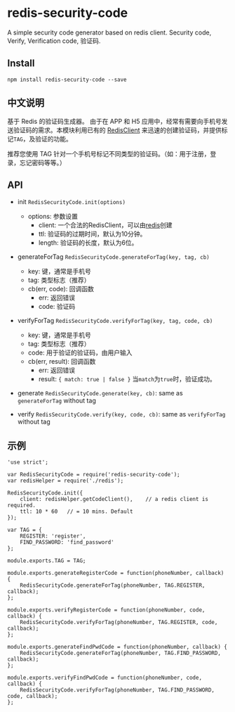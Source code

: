 # redis-security-code
A simple security code generator based on redis client. Security code, Verify, Verification code, 验证码.

## Install
`npm install redis-security-code --save`

## 中文说明
基于 Redis 的验证码生成器。
由于在 APP 和 H5 应用中，经常有需要向手机号发送验证码的需求。本模块利用已有的 [RedisClient](https://www.npmjs.com/package/redis) 来迅速的创建验证码，并提供标记`TAG`，及验证的功能。

推荐您使用 TAG 针对一个手机号标记不同类型的验证码。（如：用于注册，登录，忘记密码等等。）

## API

- init `RedisSecurityCode.init(options)`
    - options: 参数设置
        - client: 一个合法的RedisClient，可以由[redis](https://www.npmjs.com/package/redis)创建
        - ttl: 验证码的过期时间，默认为10分钟。
        - length: 验证码的长度，默认为6位。

- generateForTag `RedisSecurityCode.generateForTag(key, tag, cb)`
    - key: 键，通常是手机号
    - tag: 类型标志（推荐）
    - cb(err, code): 回调函数
        - err: 返回错误
        - code: 验证码

- verifyForTag `RedisSecurityCode.verifyForTag(key, tag, code, cb)`
    - key: 键，通常是手机号
    - tag: 类型标志（推荐）
    - code: 用于验证的验证码，由用户输入
    - cb(err, result): 回调函数
        - err: 返回错误
        - result: `{ match: true | false }` 当`match`为`true`时，验证成功。

- generate `RedisSecurityCode.generate(key, cb)`: same as `generateForTag` without tag

- verify `RedisSecurityCode.verify(key, code, cb)`: same as `verifyForTag` without tag


## 示例

```
'use strict';

var RedisSecurityCode = require('redis-security-code');
var redisHelper = require('./redis');

RedisSecurityCode.init({
    client: redisHelper.getCodeClient(),    // a redis client is required.
    ttl: 10 * 60   // = 10 mins. Default
});

var TAG = {
    REGISTER: 'register',
    FIND_PASSWORD: 'find_password'
};

module.exports.TAG = TAG;

module.exports.generateRegisterCode = function(phoneNumber, callback) {
    RedisSecurityCode.generateForTag(phoneNumber, TAG.REGISTER, callback);
};

module.exports.verifyRegisterCode = function(phoneNumber, code, callback) {
    RedisSecurityCode.verifyForTag(phoneNumber, TAG.REGISTER, code, callback);
};

module.exports.generateFindPwdCode = function(phoneNumber, callback) {
    RedisSecurityCode.generateForTag(phoneNumber, TAG.FIND_PASSWORD, callback);
};

module.exports.verifyFindPwdCode = function(phoneNumber, code, callback) {
    RedisSecurityCode.verifyForTag(phoneNumber, TAG.FIND_PASSWORD, code, callback);
};
```
